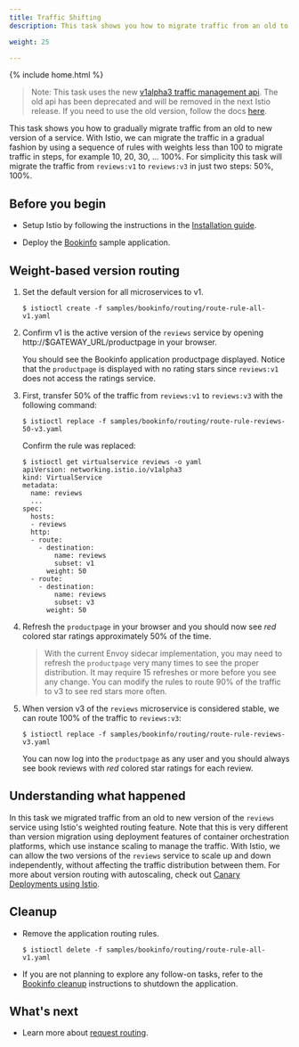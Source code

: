 ```yaml
---
title: Traffic Shifting
description: This task shows you how to migrate traffic from an old to new version of a service.

weight: 25

---
```

{% include home.html %}

> Note: This task uses the new [v1alpha3 traffic management api]({{home}}/blog/2018/v1alpha3-routing.html). The old api has been deprecated and will be removed in the next Istio release. If you need to use the old version, follow the docs [here](https://archive.istio.io/v0.6/docs/tasks/).

This task shows you how to gradually migrate traffic from an old to new version of a service.
With Istio, we can migrate the traffic in a gradual fashion by using a sequence of rules
with weights less than 100 to migrate traffic in steps, for example 10, 20, 30, ... 100%.
For simplicity this task will migrate the traffic from `reviews:v1` to `reviews:v3` in just
two steps: 50%, 100%.

## Before you begin

* Setup Istio by following the instructions in the
  [Installation guide]({{home}}/docs/setup/).

* Deploy the [Bookinfo]({{home}}/docs/guides/bookinfo.html) sample application.

## Weight-based version routing

1.  Set the default version for all microservices to v1.

    ```command
    $ istioctl create -f samples/bookinfo/routing/route-rule-all-v1.yaml
    ```

1.  Confirm v1 is the active version of the `reviews` service by opening http://$GATEWAY_URL/productpage in your browser.

    You should see the Bookinfo application productpage displayed.
    Notice that the `productpage` is displayed with no rating stars since `reviews:v1` does not access the ratings service.

1.  First, transfer 50% of the traffic from `reviews:v1` to `reviews:v3` with the following command:

    ```command
    $ istioctl replace -f samples/bookinfo/routing/route-rule-reviews-50-v3.yaml
    ```

    Confirm the rule was replaced:

    ```command-output-as-yaml
    $ istioctl get virtualservice reviews -o yaml
    apiVersion: networking.istio.io/v1alpha3
    kind: VirtualService
    metadata:
      name: reviews
      ...
    spec:
      hosts:
      - reviews
      http:
      - route:
        - destination:
            name: reviews
            subset: v1
          weight: 50
      - route:
        - destination:
            name: reviews
            subset: v3
          weight: 50
    ```

1.  Refresh the `productpage` in your browser and you should now see *red* colored star ratings approximately 50% of the time.

    > With the current Envoy sidecar implementation, you may need to refresh the `productpage` very many times
    > to see the proper distribution. It may require 15 refreshes or more before you see any change. You can modify the rules to route 90% of the traffic to v3 to see red stars more often.

1.  When version v3 of the `reviews` microservice is considered stable, we can route 100% of the traffic to `reviews:v3`:

    ```command
    $ istioctl replace -f samples/bookinfo/routing/route-rule-reviews-v3.yaml
    ```

    You can now log into the `productpage` as any user and you should always see book reviews
    with *red* colored star ratings for each review.

## Understanding what happened

In this task we migrated traffic from an old to new version of the `reviews` service using Istio's
weighted routing feature. Note that this is very different than version migration using deployment features
of container orchestration platforms, which use instance scaling to manage the traffic.
With Istio, we can allow the two versions of the `reviews` service to scale up and down independently,
without affecting the traffic distribution between them.
For more about version routing with autoscaling, check out [Canary Deployments using Istio]({{home}}/blog/canary-deployments-using-istio.html).

## Cleanup

*   Remove the application routing rules.

    ```command
    $ istioctl delete -f samples/bookinfo/routing/route-rule-all-v1.yaml
    ```

* If you are not planning to explore any follow-on tasks, refer to the
  [Bookinfo cleanup]({{home}}/docs/guides/bookinfo.html#cleanup) instructions
  to shutdown the application.

## What's next

* Learn more about [request routing]({{home}}/docs/concepts/traffic-management/request-routing.html).
